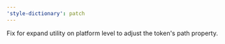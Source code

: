 ```yaml
---
'style-dictionary': patch
---
```


Fix for expand utility on platform level to adjust the token's path property.
